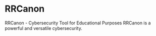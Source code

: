 # RRCanon
RRCanon - Cybersecurity Tool for Educational Purposes  RRCanon is a powerful and versatile cybersecurity.
